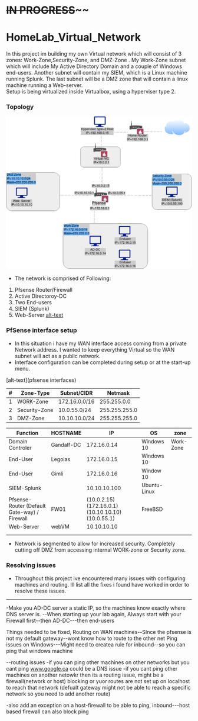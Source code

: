 # ~~~~~~~~~~IN PROGRESS~~~~~~~~~~~~
# HomeLab_Virtual_Network
In this project im building my own Virtual network which will consist of 3 zones: Work-Zone,Security-Zone, and DMZ-Zone . My Work-Zone subnet which will include My Active Directory Domain and a couple of Windows end-users. Another subnet will contain my SIEM, which is a Linux machine running Splunk. The last subnet will be a DMZ zone that will contain a linux machine running a Web-server.  
Setup is being virtualized inside Virtualbox, using a hyperviser type 2.



### Topology
![alt text](https://github.com/pg-cy/Virtual_Network_Configuration/blob/master/images/Network_Topology.drawio.png)
- The network is comprised of Following:
1) Pfsense Router/Firewall
2) Active Directoroy-DC
3) Two End-users
4) SIEM (Splunk)
5) Web-Server 
[alt-text]()

### PfSense interface setup
- In this situation i have my WAN interface access coming from a private Network address. I wanted to keep everything Virtual so the WAN subnet will act as a public network.
- Interface configuration can be completed during setup or at the start-up menu.

[alt-text](pfsense interfaces)



|#|Zone-Type| Subnet/CIDR |Netmask|
|-----------------|------|----|-----|
|1|WORK-Zone|172.16.0.0/16|255.255.0.0|
|2|Security-Zone|10.0.55.0/24|255.255.255.0|
|3|DMZ-Zone|10.10.10.0/24|255.255.255.0|


|Function   |     HOSTNAME  |     IP   	      | OS|	    zone|         
-----------------|------------|-------------|------|--------|
|Domain Controler|Gandalf-DC |172.16.0.14   | Windows 10   | Work-Zone|
|End-User        |Legolas    |172.16.0.15   | Windows 10	|
|End-User        |Gimli	    |172.16.0.16   | Window 10    |	
|SIEM-Splunk            |	      |10.10.10.100    |Ubuntu-Linux|		  
|Pfsense-Router (Default Gate-way) / Firewall |FW01|(10.0.2.15) (172.16.0.1) (10.10.10.10) (10.0.55.1) | FreeBSD 	|
|Web-Server|        webVM|   10.10.10.10   |
||
||

- Network is segmented to allow for increased security. Completely cutting off DMZ from accessing internal WORK-zone or Security zone.

### Resolving issues
- Throughout this project ive encountered many issues with configuring machines and routing. Ill list all the fixes i found have worked in order to resolve these issues.



-----
-Make you AD-DC server a static IP, so the machines know exactly where DNS server is.
--When starting up your lab again, Always start with your Firewall first--then AD-DC---then end-users

Things needed to be fixed, Routing on WAN machines--SInce the pfsense is not my default gateway--wont know how to route to the other net
Ping issues on Windows---Might need to createa rule for inbound--so you can ping that windows machine

--routing issues
-if you can ping other machines on other networks but you cant ping www.google.ca could be a DNS issue
-if you cant ping other machines on another netowkr then its a routing issue, might be a firewall(network or host) blocking or yuor routes are not set up on localhost to reach that network (defualt gateway might not be able to reach a specific network so you need to add another route)

-also add an exception on a host-firewall to be able to ping, inbound---host based firewall can also block ping

